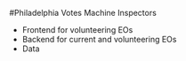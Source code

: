 #Philadelphia Votes Machine Inspectors

- Frontend for volunteering EOs
- Backend for current and volunteering EOs
- Data
